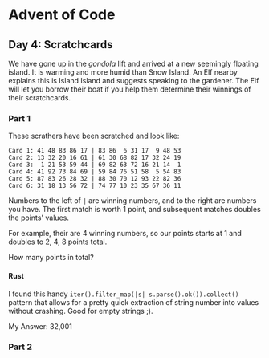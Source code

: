 # Advent of Code

## Day 4: Scratchcards

We have gone up in the _gondola_ lift and arrived at a new seemingly floating island. It is warming and more humid than Snow Island. An Elf nearby explains this is Island Island and suggests speaking to the gardener. The Elf will let you borrow their boat if you help them determine their winnings of their scratchcards. 

### Part 1

These scrathers have been scratched and look like: 

```
Card 1: 41 48 83 86 17 | 83 86  6 31 17  9 48 53
Card 2: 13 32 20 16 61 | 61 30 68 82 17 32 24 19
Card 3:  1 21 53 59 44 | 69 82 63 72 16 21 14  1
Card 4: 41 92 73 84 69 | 59 84 76 51 58  5 54 83
Card 5: 87 83 26 28 32 | 88 30 70 12 93 22 82 36
Card 6: 31 18 13 56 72 | 74 77 10 23 35 67 36 11
```

Numbers to the left of `|` are winning numbers, and to the right are numbers you have. The first match is worth 1 point, and subsequent matches doubles the points' values. 

For example, their are 4 winning numbers, so our points starts at 1 and doubles to 2, 4, 8 points total. 

How many points in total?

#### Rust

I found this handy `iter().filter_map(|s| s.parse().ok()).collect()` pattern that allows for a pretty quick extraction of string number into values without crashing. Good for empty strings ;). 

My Answer: 32,001

### Part 2

